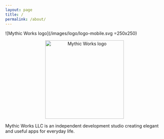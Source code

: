 ```yaml
---
layout: page
title: /
permalink: /about/
---
```


![Mythic Works logo](/images/logo/logo-mobile.svg =250x250)

<p align="center">
  <img src="/images/logo/logo-mobile.svg =250x250" alt="Mythic Works logo" style="width:250px;height:250px;">
</p>

Mythic Works LLC is an independent development studio creating elegant and useful apps for everyday life.
